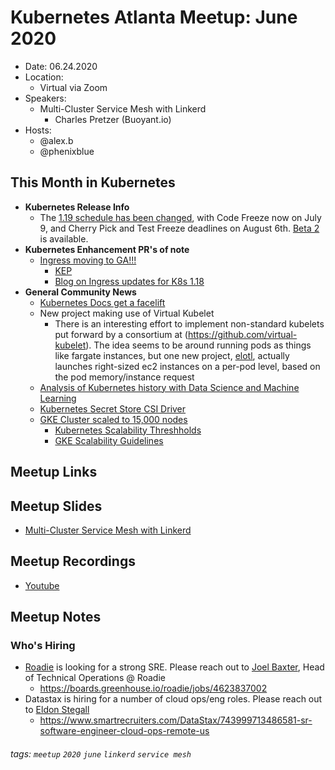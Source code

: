 # Kubernetes Atlanta Meetup: June 2020

- Date: 06.24.2020<!--date as MM.DD.YYYY-->
- Location:
    - Virtual via Zoom
- Speakers:
    - Multi-Cluster Service Mesh with Linkerd 
      - Charles Pretzer (Buoyant.io)<!--presentation title-->
- Hosts:
    - @alex.b
    - @phenixblue

## This Month in Kubernetes

- **Kubernetes Release Info**
    - The [1.19 schedule has been changed](https://github.com/kubernetes/sig-release/tree/master/releases/release-1.19), with Code Freeze now on July 9, and Cherry Pick and Test Freeze deadlines on August 6th. [Beta 2](https://github.com/kubernetes/kubernetes/blob/master/CHANGELOG/CHANGELOG-1.19.md/#v1190-beta2) is available.
- **Kubernetes Enhancement PR's of note**
    - [Ingress moving to GA!!!](https://github.com/kubernetes/kubernetes/pull/89778)
        - [KEP](https://github.com/kubernetes/enhancements/blob/master/keps/sig-network/20190125-ingress-api-group.md)
        - [Blog on Ingress updates for K8s 1.18](https://kubernetes.io/blog/2020/06/05/supporting-the-evolving-ingress-specification-in-kubernetes-1.18/)
- **General Community News**
    - [Kubernetes Docs get a facelift](https://kubernetes.io/blog/2020/06/better-docs-ux-with-docsy/)
    - New project making use of Virtual Kubelet
        - There is an interesting effort to implement non-standard kubelets put forward by a consortium at (https://github.com/virtual-kubelet). The idea seems to be around running pods as things like fargate instances, but one new project, [elotl](https://github.com/elotl/kip), actually launches right-sized
	ec2 instances on a per-pod level, based on the pod memory/instance request
    - [Analysis of Kubernetes history with Data Science and Machine Learning](https://kubernetes.io/blog/2020/05/my-exciting-journey-into-kubernetes-history/)
    - [Kubernetes Secret Store CSI Driver](https://github.com/kubernetes-sigs/secrets-store-csi-driver)
    - [GKE Cluster scaled to 15,000 nodes](https://cloud.google.com/blog/products/containers-kubernetes/google-kubernetes-engine-clusters-can-have-up-to-15000-nodes)
      - [Kubernetes Scalability Threshholds](https://github.com/kubernetes/community/blob/master/sig-scalability/configs-and-limits/thresholds.md)
      - [GKE Scalability Guidelines](https://cloud.google.com/kubernetes-engine/docs/concepts/scalability) 

## Meetup Links

## Meetup Slides

- [Multi-Cluster Service Mesh with Linkerd](https://www.slideshare.net/JoeSearcy1/multicluster-service-mesh-with-linkerd-charles-pretzer-buoyant)

## Meetup Recordings

- [Youtube](https://www.youtube.com/watch?v=pUEpCHd-Q0k)

## Meetup Notes

### Who's Hiring

- [Roadie](www.roadie.com) is looking for a strong SRE. Please reach out to [Joel Baxter](mailto:joel@roadie.com), Head of Technical Operations @ Roadie
  - https://boards.greenhouse.io/roadie/jobs/4623837002
- Datastax is hiring for a number of cloud ops/eng roles. Please reach out to [Eldon Stegall](mailto:eldon.stegall@datastax.com)
  - https://www.smartrecruiters.com/DataStax/743999713486581-sr-software-engineer-cloud-ops-remote-us

###### tags: `meetup` `2020` `june` `linkerd` `service mesh`
